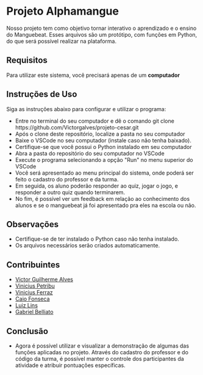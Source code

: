 <h1>Projeto Alphamangue</h1>

<p>Nosso projeto tem como objetivo tornar interativo o aprendizado e o ensino do Manguebeat. Esses arquivos são um protótipo, com funções em Python, do que será possível realizar na plataforma.</p>

<h2>Requisitos</h2>
<p>Para utilizar este sistema, você precisará apenas de um <b>computador</b></p>

<h2>Instruções de Uso</h2>
<p>Siga as instruções abaixo para configurar e utilizar o programa:</p>
    <ul>
        <li>Entre no terminal do seu computador e dê o comando git clone https://github.com/Victorgalves/projeto-cesar.git </li>
        <li>Após o clone deste repositório, localize a pasta no seu computador</li>
        <li>Baixe o VSCode no seu computador (instale caso não tenha baixado).</li>
        <li>Certifique-se que você possui o Python instalado em seu computador</li>
        <li>Abra a pasta do repositório do seu computador no VSCode</li>
        <li>Execute o programa selecionando a opção "Run" no menu superior do VSCode</li>
        <li>Você será apresentado ao menu principal do sistema, onde poderá ser feito o cadastro do professor e da turma.</li>
        <li>Em seguida, os aluno poderão responder ao quiz, jogar o jogo, e responder a outro quiz quando terminarem.</li>
        <li>No fim, é possível ver um feedback em relação ao conhecimento dos alunos e se o manguebeat já foi apresentado pra eles na escola ou não.</li>
    </ul>

<h2>Observações</h2>
    <ul>
        <li>Certifique-se de ter instalado o Python caso não tenha instalado.</li>
        <li>Os arquivos necessários serão criados automaticamente.</li>
    </ul>

<h2>Contribuintes</h2>
    <ul>
        <li><a href="https://github.com/Victorgalves">Victor Guilherme Alves</a></li>
        <li><a href="https://github.com/vinipetribu">Vinicius Petribu</a></li>
        <li><a href="https://github.com/VIESAFE">Vinicius Ferraz</a></li>
        <li><a href="https://github.com/caiofoonseca">Caio Fonseca</a></li>
        <li><a href="https://github.com/luizlins">Luiz Lins</a></li>
        <li><a href="https://github.com/belli5">Gabriel Belliato</a></li>
    </ul>

<h2>Conclusão</h2>
    <ul>
        <li>Agora é possível utilizar e visualizar a demonstração de algumas das funções aplicadas no projeto. Através do cadastro do professor e do código da turma, é possível manter o controle dos participantes da atividade e atribuir pontuações específicas.</li>
    </ul>